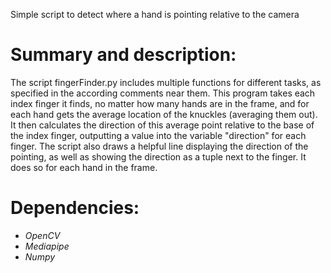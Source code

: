 Simple script to detect where a hand is pointing relative to the camera

<b><h1>Summary and description:</h1></b>
The script fingerFinder.py includes multiple functions for different tasks, as specified in the according comments near them. This program takes each index finger it finds, no matter how many hands are in the frame, and for each hand gets the average location of the knuckles (averaging them out). It then calculates the direction of this average point relative to the base of the index finger, outputting a value into the variable "direction" for each finger. The script also draws a helpful line displaying the direction of the pointing, as well as showing the direction as a tuple next to the finger. It does so for each hand in the frame.

<b><h1>Dependencies:</h1></b>
<em>
- OpenCV
- Mediapipe
- Numpy
</em>